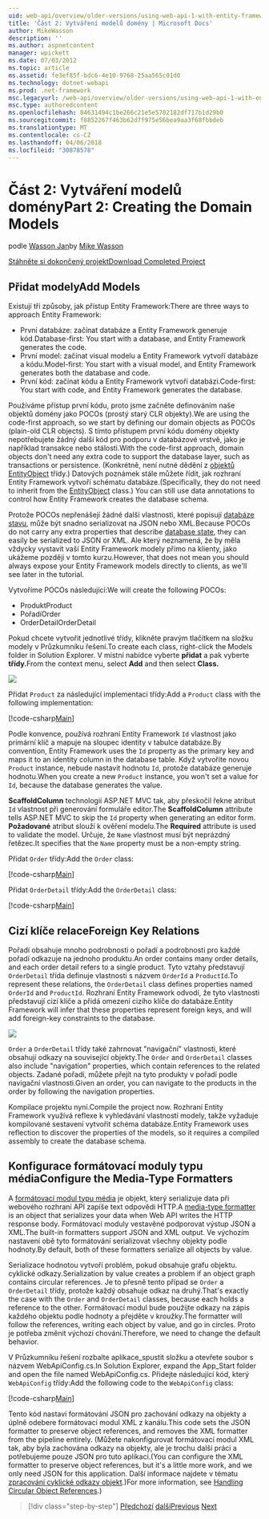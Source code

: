 ```yaml
---
uid: web-api/overview/older-versions/using-web-api-1-with-entity-framework-5/using-web-api-with-entity-framework-part-2
title: 'Část 2: Vytváření modelů domény | Microsoft Docs'
author: MikeWasson
description: ''
ms.author: aspnetcontent
manager: wpickett
ms.date: 07/03/2012
ms.topic: article
ms.assetid: fe3ef85f-bdc6-4e10-9768-25aa565c01d0
ms.technology: dotnet-webapi
ms.prod: .net-framework
msc.legacyurl: /web-api/overview/older-versions/using-web-api-1-with-entity-framework-5/using-web-api-with-entity-framework-part-2
msc.type: authoredcontent
ms.openlocfilehash: 84631494c1be266c21e5e5702182df717b1d29b0
ms.sourcegitcommit: f8852267f463b62d7f975e56bea9aa3f68fbbdeb
ms.translationtype: MT
ms.contentlocale: cs-CZ
ms.lasthandoff: 04/06/2018
ms.locfileid: "30878578"
---
```

<a name="part-2-creating-the-domain-models"></a><span data-ttu-id="f8c9e-102">Část 2: Vytváření modelů domény</span><span class="sxs-lookup"><span data-stu-id="f8c9e-102">Part 2: Creating the Domain Models</span></span>
====================
<span data-ttu-id="f8c9e-103">podle [Wasson Jan](https://github.com/MikeWasson)</span><span class="sxs-lookup"><span data-stu-id="f8c9e-103">by [Mike Wasson](https://github.com/MikeWasson)</span></span>

[<span data-ttu-id="f8c9e-104">Stáhněte si dokončený projekt</span><span class="sxs-lookup"><span data-stu-id="f8c9e-104">Download Completed Project</span></span>](http://code.msdn.microsoft.com/ASP-NET-Web-API-with-afa30545)

## <a name="add-models"></a><span data-ttu-id="f8c9e-105">Přidat modely</span><span class="sxs-lookup"><span data-stu-id="f8c9e-105">Add Models</span></span>

<span data-ttu-id="f8c9e-106">Existují tři způsoby, jak přístup Entity Framework:</span><span class="sxs-lookup"><span data-stu-id="f8c9e-106">There are three ways to approach Entity Framework:</span></span>

- <span data-ttu-id="f8c9e-107">První databáze: začínat databáze a Entity Framework generuje kód.</span><span class="sxs-lookup"><span data-stu-id="f8c9e-107">Database-first: You start with a database, and Entity Framework generates the code.</span></span>
- <span data-ttu-id="f8c9e-108">První model: začínat visual modelu a Entity Framework vytvoří databáze a kódu.</span><span class="sxs-lookup"><span data-stu-id="f8c9e-108">Model-first: You start with a visual model, and Entity Framework generates both the database and code.</span></span>
- <span data-ttu-id="f8c9e-109">První kód: začínat kódu a Entity Framework vytvoří databázi.</span><span class="sxs-lookup"><span data-stu-id="f8c9e-109">Code-first: You start with code, and Entity Framework generates the database.</span></span>

<span data-ttu-id="f8c9e-110">Používáme přístup první kódu, proto jsme začněte definováním naše objektů domény jako POCOs (prostý starý CLR objekty).</span><span class="sxs-lookup"><span data-stu-id="f8c9e-110">We are using the code-first approach, so we start by defining our domain objects as POCOs (plain-old CLR objects).</span></span> <span data-ttu-id="f8c9e-111">S tímto přístupem první kódu domény objekty nepotřebujete žádný další kód pro podporu v databázové vrstvě, jako je například transakce nebo stálosti.</span><span class="sxs-lookup"><span data-stu-id="f8c9e-111">With the code-first approach, domain objects don't need any extra code to support the database layer, such as transactions or persistence.</span></span> <span data-ttu-id="f8c9e-112">(Konkrétně, není nutné dědění z [objektů EntityObject](https://msdn.microsoft.com/library/system.data.objects.dataclasses.entityobject.aspx) třídy.) Datových poznámek stále můžete řídit, jak rozhraní Entity Framework vytvoří schématu databáze.</span><span class="sxs-lookup"><span data-stu-id="f8c9e-112">(Specifically, they do not need to inherit from the [EntityObject](https://msdn.microsoft.com/library/system.data.objects.dataclasses.entityobject.aspx) class.) You can still use data annotations to control how Entity Framework creates the database schema.</span></span>

<span data-ttu-id="f8c9e-113">Protože POCOs nepřenášejí žádné další vlastnosti, které popisují [databáze stavu](https://msdn.microsoft.com/library/system.data.entitystate.aspx), může být snadno serializovat na JSON nebo XML.</span><span class="sxs-lookup"><span data-stu-id="f8c9e-113">Because POCOs do not carry any extra properties that describe [database state](https://msdn.microsoft.com/library/system.data.entitystate.aspx), they can easily be serialized to JSON or XML.</span></span> <span data-ttu-id="f8c9e-114">Ale který neznamená, že by měla vždycky vystavit vaší Entity Framework modely přímo na klienty, jako ukážeme později v tomto kurzu.</span><span class="sxs-lookup"><span data-stu-id="f8c9e-114">However, that does not mean you should always expose your Entity Framework models directly to clients, as we'll see later in the tutorial.</span></span>

<span data-ttu-id="f8c9e-115">Vytvoříme POCOs následující:</span><span class="sxs-lookup"><span data-stu-id="f8c9e-115">We will create the following POCOs:</span></span>

- <span data-ttu-id="f8c9e-116">Produkt</span><span class="sxs-lookup"><span data-stu-id="f8c9e-116">Product</span></span>
- <span data-ttu-id="f8c9e-117">Pořadí</span><span class="sxs-lookup"><span data-stu-id="f8c9e-117">Order</span></span>
- <span data-ttu-id="f8c9e-118">OrderDetail</span><span class="sxs-lookup"><span data-stu-id="f8c9e-118">OrderDetail</span></span>

<span data-ttu-id="f8c9e-119">Pokud chcete vytvořit jednotlivé třídy, klikněte pravým tlačítkem na složku modely v Průzkumníku řešení.</span><span class="sxs-lookup"><span data-stu-id="f8c9e-119">To create each class, right-click the Models folder in Solution Explorer.</span></span> <span data-ttu-id="f8c9e-120">V místní nabídce vyberte **přidat** a pak vyberte **třídy.**</span><span class="sxs-lookup"><span data-stu-id="f8c9e-120">From the context menu, select **Add** and then select **Class.**</span></span>

![](using-web-api-with-entity-framework-part-2/_static/image1.png)

<span data-ttu-id="f8c9e-121">Přidat `Product` za následující implementaci třídy:</span><span class="sxs-lookup"><span data-stu-id="f8c9e-121">Add a `Product` class with the following implementation:</span></span>

[!code-csharp[Main](using-web-api-with-entity-framework-part-2/samples/sample1.cs)]

<span data-ttu-id="f8c9e-122">Podle konvence, používá rozhraní Entity Framework `Id` vlastnost jako primární klíč a mapuje na sloupec identity v tabulce databáze.</span><span class="sxs-lookup"><span data-stu-id="f8c9e-122">By convention, Entity Framework uses the `Id` property as the primary key and maps it to an identity column in the database table.</span></span> <span data-ttu-id="f8c9e-123">Když vytvoříte novou `Product` instance, nebude nastavit hodnotu `Id`, protože databáze generuje hodnotu.</span><span class="sxs-lookup"><span data-stu-id="f8c9e-123">When you create a new `Product` instance, you won't set a value for `Id`, because the database generates the value.</span></span>

<span data-ttu-id="f8c9e-124">**ScaffoldColumn** technologii ASP.NET MVC tak, aby přeskočil řekne atribut `Id` vlastnost při generování formuláře editor.</span><span class="sxs-lookup"><span data-stu-id="f8c9e-124">The **ScaffoldColumn** attribute tells ASP.NET MVC to skip the `Id` property when generating an editor form.</span></span> <span data-ttu-id="f8c9e-125">**Požadované** atribut slouží k ověření modelu.</span><span class="sxs-lookup"><span data-stu-id="f8c9e-125">The **Required** attribute is used to validate the model.</span></span> <span data-ttu-id="f8c9e-126">Určuje, že `Name` vlastnost musí být neprázdný řetězec.</span><span class="sxs-lookup"><span data-stu-id="f8c9e-126">It specifies that the `Name` property must be a non-empty string.</span></span>

<span data-ttu-id="f8c9e-127">Přidat `Order` třídy:</span><span class="sxs-lookup"><span data-stu-id="f8c9e-127">Add the `Order` class:</span></span>

[!code-csharp[Main](using-web-api-with-entity-framework-part-2/samples/sample2.cs)]

<span data-ttu-id="f8c9e-128">Přidat `OrderDetail` třídy:</span><span class="sxs-lookup"><span data-stu-id="f8c9e-128">Add the `OrderDetail` class:</span></span>

[!code-csharp[Main](using-web-api-with-entity-framework-part-2/samples/sample3.cs)]

## <a name="foreign-key-relations"></a><span data-ttu-id="f8c9e-129">Cizí klíče relace</span><span class="sxs-lookup"><span data-stu-id="f8c9e-129">Foreign Key Relations</span></span>

<span data-ttu-id="f8c9e-130">Pořadí obsahuje mnoho podrobnosti o pořadí a podrobnosti pro každé pořadí odkazuje na jednoho produktu.</span><span class="sxs-lookup"><span data-stu-id="f8c9e-130">An order contains many order details, and each order detail refers to a single product.</span></span> <span data-ttu-id="f8c9e-131">Tyto vztahy představují `OrderDetail` třída definuje vlastnosti s názvem `OrderId` a `ProductId`.</span><span class="sxs-lookup"><span data-stu-id="f8c9e-131">To represent these relations, the `OrderDetail` class defines properties named `OrderId` and `ProductId`.</span></span> <span data-ttu-id="f8c9e-132">Rozhraní Entity Framework odvodí, že tyto vlastnosti představují cizí klíče a přidá omezení cizího klíče do databáze.</span><span class="sxs-lookup"><span data-stu-id="f8c9e-132">Entity Framework will infer that these properties represent foreign keys, and will add foreign-key constraints to the database.</span></span>

![](using-web-api-with-entity-framework-part-2/_static/image2.png)

<span data-ttu-id="f8c9e-133">`Order` a `OrderDetail` třídy také zahrnovat "navigační" vlastnosti, které obsahují odkazy na související objekty.</span><span class="sxs-lookup"><span data-stu-id="f8c9e-133">The `Order` and `OrderDetail` classes also include "navigation" properties, which contain references to the related objects.</span></span> <span data-ttu-id="f8c9e-134">Zadané pořadí, můžete přejít na tyto produkty v pořadí podle navigační vlastnosti.</span><span class="sxs-lookup"><span data-stu-id="f8c9e-134">Given an order, you can navigate to the products in the order by following the navigation properties.</span></span>

<span data-ttu-id="f8c9e-135">Kompilace projektu nyní.</span><span class="sxs-lookup"><span data-stu-id="f8c9e-135">Compile the project now.</span></span> <span data-ttu-id="f8c9e-136">Rozhraní Entity Framework využívá reflexe k vyhledávání vlastností modely, takže vyžaduje kompilované sestavení vytvořit schéma databáze.</span><span class="sxs-lookup"><span data-stu-id="f8c9e-136">Entity Framework uses reflection to discover the properties of the models, so it requires a compiled assembly to create the database schema.</span></span>

## <a name="configure-the-media-type-formatters"></a><span data-ttu-id="f8c9e-137">Konfigurace formátovací moduly typu média</span><span class="sxs-lookup"><span data-stu-id="f8c9e-137">Configure the Media-Type Formatters</span></span>

<span data-ttu-id="f8c9e-138">A [formátovací modul typu média](../../formats-and-model-binding/media-formatters.md) je objekt, který serializuje data při webového rozhraní API zapíše text odpovědi HTTP.</span><span class="sxs-lookup"><span data-stu-id="f8c9e-138">A [media-type formatter](../../formats-and-model-binding/media-formatters.md) is an object that serializes your data when Web API writes the HTTP response body.</span></span> <span data-ttu-id="f8c9e-139">Formátovací moduly vestavěné podporovat výstup JSON a XML.</span><span class="sxs-lookup"><span data-stu-id="f8c9e-139">The built-in formatters support JSON and XML output.</span></span> <span data-ttu-id="f8c9e-140">Ve výchozím nastavení obě tyto formátování serializovat všechny objekty podle hodnoty.</span><span class="sxs-lookup"><span data-stu-id="f8c9e-140">By default, both of these formatters serialize all objects by value.</span></span>

<span data-ttu-id="f8c9e-141">Serializace hodnotou vytvoří problém, pokud obsahuje grafu objektu. cyklické odkazy.</span><span class="sxs-lookup"><span data-stu-id="f8c9e-141">Serialization by value creates a problem if an object graph contains circular references.</span></span> <span data-ttu-id="f8c9e-142">Je to přesně tento případ se `Order` a `OrderDetail` třídy, protože každý obsahuje odkaz na druhý.</span><span class="sxs-lookup"><span data-stu-id="f8c9e-142">That's exactly the case with the `Order` and `OrderDetail` classes, because each holds a reference to the other.</span></span> <span data-ttu-id="f8c9e-143">Formátovací modul bude použijte odkazy na zápis každého objektu podle hodnoty a přejděte v kroužky.</span><span class="sxs-lookup"><span data-stu-id="f8c9e-143">The formatter will follow the references, writing each object by value, and go in circles.</span></span> <span data-ttu-id="f8c9e-144">Proto je potřeba změnit výchozí chování.</span><span class="sxs-lookup"><span data-stu-id="f8c9e-144">Therefore, we need to change the default behavior.</span></span>

<span data-ttu-id="f8c9e-145">V Průzkumníku řešení rozbalte aplikace\_spustit složku a otevřete soubor s názvem WebApiConfig.cs.</span><span class="sxs-lookup"><span data-stu-id="f8c9e-145">In Solution Explorer, expand the App\_Start folder and open the file named WebApiConfig.cs.</span></span> <span data-ttu-id="f8c9e-146">Přidejte následující kód, který `WebApiConfig` třídy:</span><span class="sxs-lookup"><span data-stu-id="f8c9e-146">Add the following code to the `WebApiConfig` class:</span></span>

[!code-csharp[Main](using-web-api-with-entity-framework-part-2/samples/sample4.cs?highlight=11)]

<span data-ttu-id="f8c9e-147">Tento kód nastaví formátování JSON pro zachování odkazy na objekty a úplně odebere formátovací modul XML z kanálu.</span><span class="sxs-lookup"><span data-stu-id="f8c9e-147">This code sets the JSON formatter to preserve object references, and removes the XML formatter from the pipeline entirely.</span></span> <span data-ttu-id="f8c9e-148">(Můžete nakonfigurovat formátovací modul XML tak, aby byla zachována odkazy na objekty, ale je trochu další práci a potřebujeme pouze JSON pro tuto aplikaci.</span><span class="sxs-lookup"><span data-stu-id="f8c9e-148">(You can configure the XML formatter to preserve object references, but it's a little more work, and we only need JSON for this application.</span></span> <span data-ttu-id="f8c9e-149">Další informace najdete v tématu [zpracování cyklické odkazy objekt](../../formats-and-model-binding/json-and-xml-serialization.md#handling_circular_object_references).)</span><span class="sxs-lookup"><span data-stu-id="f8c9e-149">For more information, see [Handling Circular Object References](../../formats-and-model-binding/json-and-xml-serialization.md#handling_circular_object_references).)</span></span>

> [!div class="step-by-step"]
> <span data-ttu-id="f8c9e-150">[Předchozí](using-web-api-with-entity-framework-part-1.md)
> [další](using-web-api-with-entity-framework-part-3.md)</span><span class="sxs-lookup"><span data-stu-id="f8c9e-150">[Previous](using-web-api-with-entity-framework-part-1.md)
[Next](using-web-api-with-entity-framework-part-3.md)</span></span>
